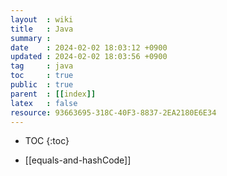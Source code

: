 ```yaml
---
layout  : wiki
title   : Java
summary : 
date    : 2024-02-02 18:03:12 +0900
updated : 2024-02-02 18:03:56 +0900
tag     : java
toc     : true
public  : true
parent  : [[index]]
latex   : false
resource: 93663695-318C-40F3-8837-2EA2180E6E34
---
```

* TOC
{:toc}

- [[equals-and-hashCode]]
